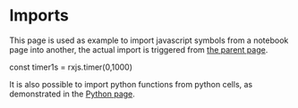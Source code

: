 # Imports

This page is used as example to import javascript symbols from a notebook page into another, the actual import is 
triggered from [the parent page](@nav/tutorials/notebook/import).

<js-cell language='javascript'>
const timer1s = rxjs.timer(0,1000)
</js-cell>

It is also possible to import python functions from python cells, as demonstrated in the
[Python page](@nav/tutorials/notebook/python).